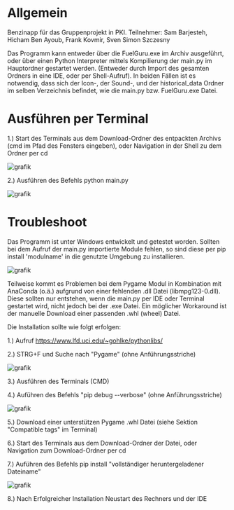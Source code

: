 # Allgemein

Benzinapp für das Gruppenprojekt in PKI. 
Teilnehmer: Sam Barjesteh, Hicham Ben Ayoub, Frank Kovmir, Sven Simon Szczesny

Das Programm kann entweder über die FuelGuru.exe im Archiv ausgeführt, oder über einen Python Interpreter
mittels Kompilierung der main.py im Hauptordner gestartet werden. (Entweder durch Import des gesamten Ordners in eine IDE, oder per Shell-Aufruf).
In beiden Fällen ist es notwendig, dass sich der Icon-, der Sound-, und der historical_data Ordner im selben Verzeichnis befindet, wie die main.py bzw. FuelGuru.exe Datei.

# Ausführen per Terminal

  1.) Start des Terminals aus dem Download-Ordner des entpackten Archivs (cmd im Pfad des Fensters eingeben), oder Navigation in der Shell zu dem Ordner per cd
  
![grafik](https://user-images.githubusercontent.com/114833933/210898763-18ee6d49-f694-4f78-bd5a-357f041bf93b.png)


2.) Ausführen des Befehls python main.py

![grafik](https://user-images.githubusercontent.com/114833933/210898866-850e875c-3b5a-4988-a616-73f1e6f24414.png)


# Troubleshoot

Das Programm ist unter Windows entwickelt und getestet worden.
Sollten bei dem Aufruf der main.py importierte Module fehlen, so sind diese per pip install 'modulname' in die genutzte Umgebung zu installieren.

![grafik](https://user-images.githubusercontent.com/114833933/210899951-b74d4360-1dee-463e-b6f9-506df495473d.png)

Teilweise kommt es Problemen bei dem Pygame Modul in Kombination mit AnaConda (o.ä.) aufgrund von einer fehlenden .dll Datei (libmpg123-0.dll). Diese sollten nur entstehen, wenn die main.py per IDE oder Terminal gestartet wird, nicht jedoch bei der .exe Datei.
Ein möglicher Workaround ist der manuelle Download einer passenden .whl (wheel) Datei. 

Die Installation sollte wie folgt erfolgen:

  1.) Aufruf https://www.lfd.uci.edu/~gohlke/pythonlibs/

2.) STRG+F und Suche nach "Pygame" (ohne Anführungsstriche)

![grafik](https://user-images.githubusercontent.com/114833933/210898649-ac85cb73-1968-44ff-8a67-8ff14a8b07f3.png)

3.) Ausführen des Terminals (CMD)

4.) Auführen des Befehls "pip debug --verbose" (ohne Anführungsstriche)

![grafik](https://user-images.githubusercontent.com/114833933/210898493-277714d3-47cf-4404-99a6-54396ed6492a.png)

5.) Download einer unterstützen Pygame .whl Datei (siehe Sektion "Compatible tags" im Terminal)

6.) Start des Terminals aus dem Download-Ordner der Datei, oder Navigation zum Download-Ordner per cd

7.) Auführen des Befehls pip install "vollständiger heruntergeladener Dateiname"

![grafik](https://user-images.githubusercontent.com/114833933/210898983-b4b586c3-f87f-4f18-8854-58289eaa00e6.png)

8.) Nach Erfolgreicher Installation Neustart des Rechners und der IDE

